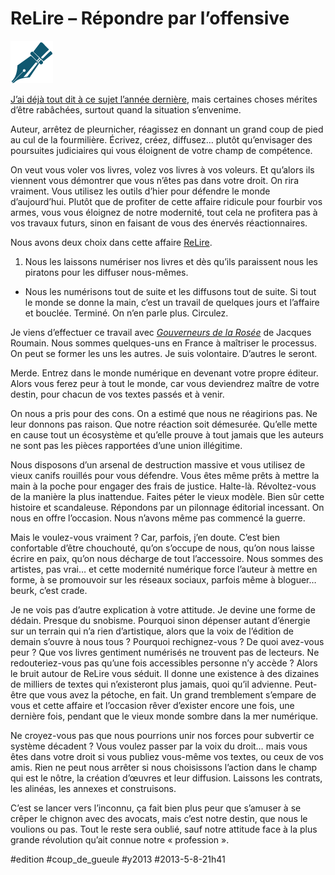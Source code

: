 # ReLire – Répondre par l’offensive

![](_i/picto-AUTEUR1.png)

[J’ai déjà tout dit à ce sujet l’année dernière](#indisponibles), mais certaines choses mérites d’être rabâchées, surtout quand la situation s’envenime. 

Auteur, arrêtez de pleurnicher, réagissez en donnant un grand coup de pied au cul de la fourmilière. Écrivez, créez, diffusez… plutôt qu’envisager des poursuites judiciaires qui vous éloignent de votre champ de compétence.

On veut vous voler vos livres, volez vos livres à vos voleurs. Et qu’alors ils viennent vous démontrer que vous n’êtes pas dans votre droit. On rira vraiment. Vous utilisez les outils d’hier pour défendre le monde d’aujourd’hui. Plutôt que de profiter de cette affaire ridicule pour fourbir vos armes, vous vous éloignez de notre modernité, tout cela ne profitera pas à vos travaux futurs, sinon en faisant de vous des énervés réactionnaires.

Nous avons deux choix dans cette affaire [ReLire](http://relire.bnf.fr/).

1. Nous les laissons numériser nos livres et dès qu’ils paraissent nous les piratons pour les diffuser nous-mêmes.

- Nous les numérisons tout de suite et les diffusons tout de suite. Si tout le monde se donne la main, c’est un travail de quelques jours et l’affaire et bouclée. Terminé. On n’en parle plus. Circulez.

Je viens d’effectuer ce travail avec [*Gouverneurs de la Rosée*](nous-nous-interdisons-de-lire.md) de Jacques Roumain. Nous sommes quelques-uns en France à maîtriser le processus. On peut se former les uns les autres. Je suis volontaire. D’autres le seront.

Merde. Entrez dans le monde numérique en devenant votre propre éditeur. Alors vous ferez peur à tout le monde, car vous deviendrez maître de votre destin, pour chacun de vos textes passés et à venir.

On nous a pris pour des cons. On a estimé que nous ne réagirions pas. Ne leur donnons pas raison. Que notre réaction soit démesurée. Qu’elle mette en cause tout un écosystème et qu’elle prouve à tout jamais que les auteurs ne sont pas les pièces rapportées d’une union illégitime.

Nous disposons d’un arsenal de destruction massive et vous utilisez de vieux canifs rouillés pour vous défendre. Vous êtes même prêts à mettre la main à la poche pour engager des frais de justice. Halte-là. Révoltez-vous de la manière la plus inattendue. Faites péter le vieux modèle. Bien sûr cette histoire et scandaleuse. Répondons par un pilonnage éditorial incessant. On nous en offre l’occasion. Nous n’avons même pas commencé la guerre.

Mais le voulez-vous vraiment ? Car, parfois, j’en doute. C’est bien confortable d’être chouchouté, qu’on s’occupe de nous, qu’on nous laisse écrire en paix, qu’on nous décharge de tout l’accessoire. Nous sommes des artistes, pas vrai… et cette modernité numérique force l’auteur à mettre en forme, à se promouvoir sur les réseaux sociaux, parfois même à bloguer… beurk, c’est crade. 

Je ne vois pas d’autre explication à votre attitude. Je devine une forme de dédain. Presque du snobisme. Pourquoi sinon dépenser autant d’énergie sur un terrain qui n’a rien d’artistique, alors que la voix de l’édition de demain s’ouvre à nous tous ? Pourquoi rechignez-vous ? De quoi avez-vous peur ? Que vos livres gentiment numérisés ne trouvent pas de lecteurs. Ne redouteriez-vous pas qu’une fois accessibles personne n’y accède ? Alors le bruit autour de ReLire vous séduit. Il donne une existence à des dizaines de milliers de textes qui n’existeront plus jamais, quoi qu’il advienne. Peut-être que vous avez la pétoche, en fait. Un grand tremblement s’empare de vous et cette affaire et l’occasion rêver d’exister encore une fois, une dernière fois, pendant que le vieux monde sombre dans la mer numérique.

Ne croyez-vous pas que nous pourrions unir nos forces pour subvertir ce système décadent ? Vous voulez passer par la voix du droit… mais vous êtes dans votre droit si vous publiez vous-même vos textes, ou ceux de vos amis. Rien ne peut nous arrêter si nous choisissons l’action dans le champ qui est le nôtre, la création d’œuvres et leur diffusion. Laissons les contrats, les alinéas, les annexes et construisons.

C’est se lancer vers l’inconnu, ça fait bien plus peur que s’amuser à se crêper le chignon avec des avocats, mais c’est notre destin, que nous le voulions ou pas. Tout le reste sera oublié, sauf notre attitude face à la plus grande révolution qu’ait connue notre « profession ».

#edition #coup_de_gueule #y2013 #2013-5-8-21h41
